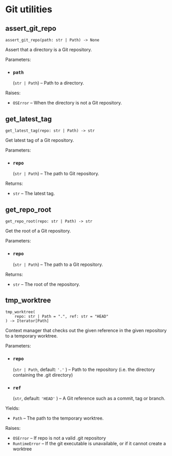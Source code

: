 # Git utilities

## assert_git_repo

```
assert_git_repo(path: str | Path) -> None

```

Assert that a directory is a Git repository.

Parameters:

- ### **`path`**

  (`str | Path`) – Path to a directory.

Raises:

- `OSError` – When the directory is not a Git repository.

## get_latest_tag

```
get_latest_tag(repo: str | Path) -> str

```

Get latest tag of a Git repository.

Parameters:

- ### **`repo`**

  (`str | Path`) – The path to Git repository.

Returns:

- `str` – The latest tag.

## get_repo_root

```
get_repo_root(repo: str | Path) -> str

```

Get the root of a Git repository.

Parameters:

- ### **`repo`**

  (`str | Path`) – The path to a Git repository.

Returns:

- `str` – The root of the repository.

## tmp_worktree

```
tmp_worktree(
    repo: str | Path = ".", ref: str = "HEAD"
) -> Iterator[Path]

```

Context manager that checks out the given reference in the given repository to a temporary worktree.

Parameters:

- ### **`repo`**

  (`str | Path`, default: `'.'` ) – Path to the repository (i.e. the directory containing the .git directory)

- ### **`ref`**

  (`str`, default: `'HEAD'` ) – A Git reference such as a commit, tag or branch.

Yields:

- `Path` – The path to the temporary worktree.

Raises:

- `OSError` – If repo is not a valid .git repository
- `RuntimeError` – If the git executable is unavailable, or if it cannot create a worktree

